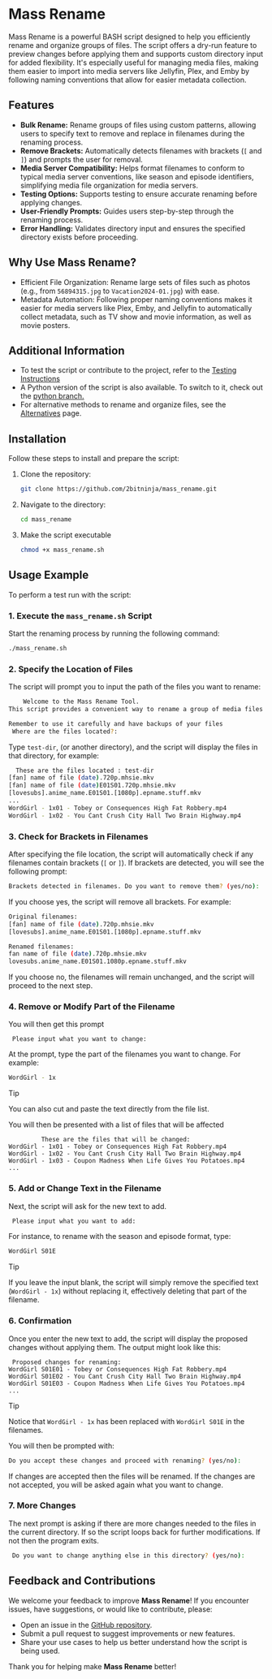 # Mass Rename

Mass Rename is a powerful BASH script designed to help you efficiently rename and organize groups of files. The script offers a dry-run feature to preview changes before applying them and supports custom directory input for added flexibility. It's especially useful for managing media files, making them easier to import into media servers like Jellyfin, Plex, and Emby by following naming conventions that allow for easier metadata collection.

## Features
- **Bulk Rename:** Rename groups of files using custom patterns, allowing users to specify text to remove and replace in filenames during the renaming process.
- **Remove Brackets:** Automatically detects filenames with brackets (`[` and `]`) and prompts the user for removal.
- **Media Server Compatibility:** Helps format filenames to conform to typical media server conventions, like season and episode identifiers, simplifying media file organization for media servers.
- **Testing Options:** Supports testing to ensure accurate renaming before applying changes.
- **User-Friendly Prompts:** Guides users step-by-step through the renaming process.
- **Error Handling:** Validates directory input and ensures the specified directory exists before proceeding.

## Why Use Mass Rename?
- Efficient File Organization: Rename large sets of files such as photos (e.g., from `56894315.jpg` to `Vacation2024-01.jpg`) with ease.
- Metadata Automation: Following proper naming conventions makes it easier for media servers like Plex, Emby, and Jellyfin to automatically collect metadata, such as TV show and movie information, as well as movie posters.

## Additional Information
- To test the script or contribute to the project, refer to the [Testing Instructions](testing.md)
- A Python version of the script is also available. To switch to it, check out the [python branch.](https://github.com/2bitninja/mass_rename/tree/python_version)
- For alternative methods to rename and organize files, see the [Alternatives](alternatives.md) page.

## Installation
Follow these steps to install and prepare the script:

1. Clone the repository:
   ```bash
   git clone https://github.com/2bitninja/mass_rename.git
   ```
2. Navigate to the directory:
   ```bash
   cd mass_rename
   ```
3. Make the script executable
   ```bash
   chmod +x mass_rename.sh
   ```
## Usage Example
To perform a test run with the script:
### 1. Execute the ```mass_rename.sh``` Script
Start the renaming process by running the following command:
```bash
./mass_rename.sh
```
### 2. Specify the Location of Files
The script will prompt you to input the path of the files you want to rename:
```bash
	Welcome to the Mass Rename Tool. 
This script provides a convenient way to rename a group of media files in your chosen directory.

Remember to use it carefully and have backups of your files
 Where are the files located?:
```
Type ```test-dir```, (or another directory), and the script will display the files in that directory, for example:
```bash
  These are the files located : test-dir
[fan] name of file (date).720p.mhsie.mkv
[fan] name of file (date)E01S01.720p.mhsie.mkv
[lovesubs].anime_name.E01S01.[1080p].epname.stuff.mkv
...
WordGirl - 1x01 - Tobey or Consequences High Fat Robbery.mp4
WordGirl - 1x02 - You Cant Crush City Hall Two Brain Highway.mp4
```
### 3. Check for Brackets in Filenames
After specifying the file location, the script will automatically check if  any filenames contain brackets (`[` or `]`). If brackets are detected, you will see the following prompt:
```bash
Brackets detected in filenames. Do you want to remove them? (yes/no):
```
If you choose yes, the script will remove all brackets. For example:
```bash
Original filenames:
[fan] name of file (date).720p.mhsie.mkv
[lovesubs].anime_name.E01S01.[1080p].epname.stuff.mkv

Renamed filenames:
fan name of file (date).720p.mhsie.mkv
lovesubs.anime_name.E01S01.1080p.epname.stuff.mkv
```
If you choose no, the filenames will remain unchanged, and the script will proceed to the next step.

### 4. Remove or Modify Part of the Filename
You will then get this prompt
```
 Please input what you want to change: 
```
At the prompt, type the part of the filenames you want to change. For example:
```bash
WordGirl - 1x
```
> [!TIP]
> You can also cut and paste the text directly from the file list.

You will then be presented with a list of files that will be affected
```
         These are the files that will be changed: 
WordGirl - 1x01 - Tobey or Consequences High Fat Robbery.mp4
WordGirl - 1x02 - You Cant Crush City Hall Two Brain Highway.mp4
WordGirl - 1x03 - Coupon Madness When Life Gives You Potatoes.mp4
...
```
### 5. Add or Change Text in the Filename
Next, the script will ask for the new text to add. 
```bash
 Please input what you want to add: 
```
For instance, to rename with the season and episode format, type:
```BASH
WordGirl S01E
```
> [!TIP]
> If you leave the input blank, the script will simply remove the specified text (`WordGirl - 1x`) without replacing it, effectively deleting that part of the filename.

### 6. Confirmation
Once you enter the new text to add, the script will display the proposed changes without applying them. The output might look like this:
```
 Proposed changes for renaming:
WordGirl S01E01 - Tobey or Consequences High Fat Robbery.mp4
WordGirl S01E02 - You Cant Crush City Hall Two Brain Highway.mp4
WordGirl S01E03 - Coupon Madness When Life Gives You Potatoes.mp4
...
```
>[!TIP]
> Notice that ```WordGirl - 1x``` has been replaced with ```WordGirl S01E``` in the filenames. 

You will then be prompted with:
```bash
Do you accept these changes and proceed with renaming? (yes/no):
```
If changes are accepted then the files will be renamed. If the changes are not accepted, you will be asked again what you want to change.

### 7. More Changes
The next prompt is asking if there are more changes needed to the files in the current directory. If so the script loops back for further modifications. If not then the program exits.
```bash
 Do you want to change anything else in this directory? (yes/no):
```

## Feedback and Contributions
We welcome your feedback to improve **Mass Rename**! If you encounter issues, have suggestions, or would like to contribute, please:
- Open an issue in the [GitHub repository](https://github.com/2bitninja/mass_rename/issues).
- Submit a pull request to suggest improvements or new features.
- Share your use cases to help us better understand how the script is being used.

Thank you for helping make **Mass Rename** better!
